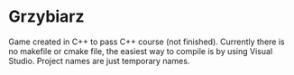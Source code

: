 # Grzybiarz
Game created in C++ to pass C++ course (not finished).
Currently there is no makefile or cmake file, the easiest way to compile is by using Visual Studio.
Project names are just temporary names.

